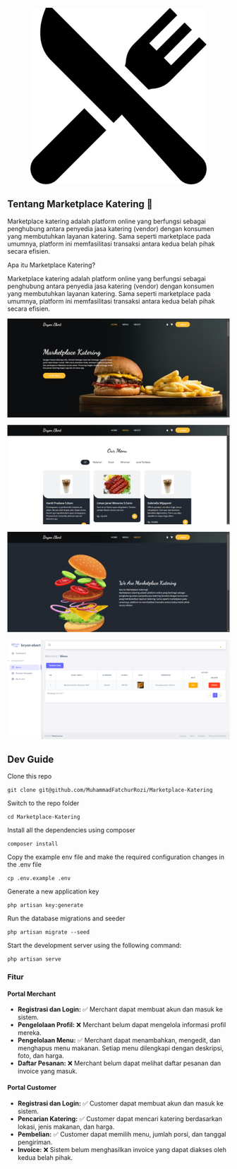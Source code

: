 <p align="center"><a href="#" target="_blank"><img src="public/assets/customers/images/favicon.png" width="400" alt="Aurora Logo"></a></p>

## Tentang Marketplace Katering 🏥

Marketplace katering adalah platform online yang berfungsi sebagai penghubung antara penyedia jasa katering (vendor) dengan konsumen yang membutuhkan layanan katering. Sama seperti marketplace pada umumnya, platform ini memfasilitasi transaksi antara kedua belah pihak secara efisien.

Apa itu Marketplace Katering?

Marketplace katering adalah platform online yang berfungsi sebagai penghubung antara penyedia jasa katering (vendor) dengan konsumen yang membutuhkan layanan katering. Sama seperti marketplace pada umumnya, platform ini memfasilitasi transaksi antara kedua belah pihak secara efisien.

<p align="center"><a href="#" target="_blank"><img src="public/storage/Screenshot (11).png" alt="Preview"></a></p>
<p align="center"><a href="#" target="_blank"><img src="public/storage/Screenshot (12).png" alt="Preview"></a></p>
<p align="center"><a href="#" target="_blank"><img src="public/storage/Screenshot (13).png" alt="Preview"></a></p>
<p align="center"><a href="#" target="_blank"><img src="public/storage/Screenshot (10).png" alt="Preview"></a></p>

## Dev Guide

Clone this repo

```
git clone git@github.com/MuhammadFatchurRozi/Marketplace-Katering
```

Switch to the repo folder

```
cd Marketplace-Katering
```

Install all the dependencies using composer

```
composer install
```

Copy the example env file and make the required configuration changes in the .env file

```
cp .env.example .env
```

Generate a new application key

```
php artisan key:generate
```

Run the database migrations and seeder

```
php artisan migrate --seed
```

Start the development server using the following command:

```
php artisan serve
```

### Fitur

#### Portal Merchant

-   **Registrasi dan Login:** ✅ Merchant dapat membuat akun dan masuk ke sistem.
-   **Pengelolaan Profil:** ❌ Merchant belum dapat mengelola informasi profil mereka.
-   **Pengelolaan Menu:** ✅ Merchant dapat menambahkan, mengedit, dan menghapus menu makanan. Setiap menu dilengkapi dengan deskripsi, foto, dan harga.
-   **Daftar Pesanan:** ❌ Merchant belum dapat melihat daftar pesanan dan invoice yang masuk.

#### Portal Customer

-   **Registrasi dan Login:** ✅ Customer dapat membuat akun dan masuk ke sistem.
-   **Pencarian Katering:** ✅ Customer dapat mencari katering berdasarkan lokasi, jenis makanan, dan harga.
-   **Pembelian:** ✅ Customer dapat memilih menu, jumlah porsi, dan tanggal pengiriman.
-   **Invoice:** ❌ Sistem belum menghasilkan invoice yang dapat diakses oleh kedua belah pihak.
